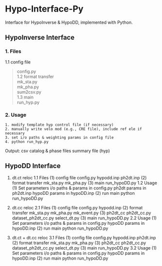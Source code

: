# Hypo-Interface-Py
Interface for HypoInverse & HypoDD, implemented with Python. <br>

## HypoInverse Interface
### 1. Files  
1.1 config file  <br>
>config.py  <br>
1.2 format transfer  <br>
>mk_sta.py  <br>
>mk_pha.py  <br>
>sum2csv.py  <br>
1.3 main  <br>
>run_hyp.py

### 2. Usage
    1. modify template hyp control file (if necessary)
    2. manually write velo mod (e.g., CRE file), include ref ele if necessary
    3. set i/o paths & weighting params in config file
    4. python run_hyp.py

  Output:
    csv catalog & phase files
    summary file (hyp)

## HypoDD Interface 
1. dt.ct reloc
1.1 Files
  (1) config file
    config.py
    hypodd.inp
    ph2dt.inp
  (2) format transfer
    mk_sta.py
    mk_pha.py
  (3) main
    run_hypoDD.py
1.2 Usage
  (1) Set parameters
    i/o paths & params in config.py
    ph2dt params in ph2dt.inp
    hypoDD params in hypoDD.inp
  (2) run main
    python run_hypoDD.py

2. dt.cc reloc
2.1 Files
  (1) config file
    config.py
    hypodd.inp
  (2) format transfer
    mk_sta.py
    mk_pha.py
    mk_event.py
  (3) ph2dt_cc
    ph2dt_cc.py
    dataset_ph2dt_cc.py
    select_dt.py
  (3) main
    run_hypoDD.py
2.2 Usage
  (1) Set parameters
    i/o paths & params in config.py
    hypoDD params in hypoDD.inp
  (2) run main
    python run_hypoDD.py

3. dt.ct + dt.cc reloc
3.1 Files
  (1) config file
    config.py
    hypodd.inp
    ph2dt.inp
  (2) format transfer
    mk_sta.py
    mk_pha.py
  (3) ph2dt_cc
    ph2dt_cc.py
    dataset_ph2dt_cc.py
    select_dt.py
  (3) main
    run_hypoDD.py
3.2 Usage
  (1) Set parameters
    i/o paths & params in config.py
    hypoDD params in hypoDD.inp
  (2) run main
    python run_hypoDD.py
    